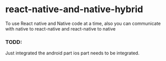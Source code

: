 # react-native-and-native-hybrid
To use React native and Native code at a time, also you can communicate with native to react-native and react-native to native
### TODD: 
Just integrated the android part ios part needs to be integrated.
